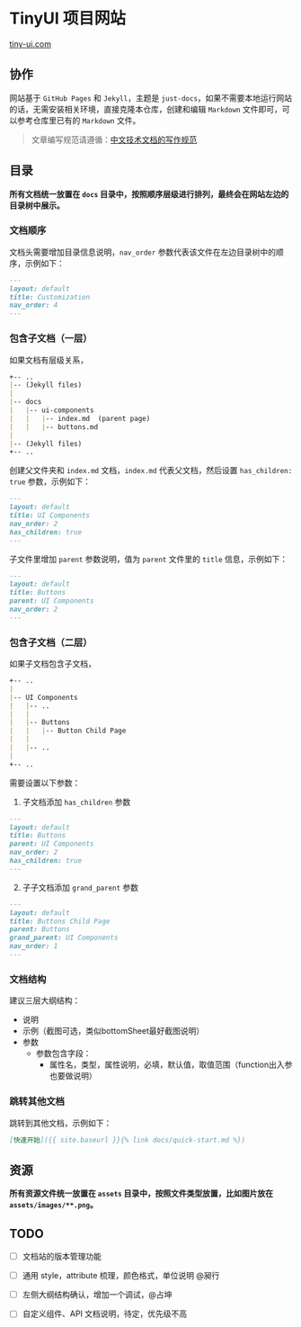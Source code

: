# TinyUI 项目网站
[tiny-ui.com](https://tiny-ui.com)

## 协作
网站基于 `GitHub Pages` 和 `Jekyll`，主题是 `just-docs`，如果不需要本地运行网站的话，无需安装相关环境，直接克隆本仓库，创建和编辑 `Markdown` 文件即可，可以参考仓库里已有的 `Markdown` 文件。

> 文章编写规范请遵循：[中文技术文档的写作规范](https://github.com/ruanyf/document-style-guide)

## 目录
**所有文档统一放置在 `docs` 目录中，按照顺序层级进行排列，最终会在网站左边的目录树中展示。**

### 文档顺序
文档头需要增加目录信息说明，`nav_order` 参数代表该文件在左边目录树中的顺序，示例如下：
```markdown
---
layout: default
title: Customization
nav_order: 4
---
```

### 包含子文档（一层）
如果文档有层级关系，
```markdown
+-- ..
|-- (Jekyll files)
|
|-- docs
|   |-- ui-components
|   |   |-- index.md  (parent page)
|   |   |-- buttons.md
|
|-- (Jekyll files)
+-- ..
```

创建父文件夹和 `index.md` 文档，`index.md` 代表父文档，然后设置 `has_children: true` 参数，示例如下：
```markdown
---
layout: default
title: UI Components
nav_order: 2
has_children: true
---

```

子文件里增加 `parent` 参数说明，值为 `parent` 文件里的 `title` 信息，示例如下：
```markdown
---
layout: default
title: Buttons
parent: UI Components
nav_order: 2
---
```

### 包含子文档（二层）
如果子文档包含子文档，
```markdown
+-- ..
|
|-- UI Components
|   |-- ..
|   |
|   |-- Buttons
|   |   |-- Button Child Page
|   |
|   |-- ..
|
+-- ..
```
需要设置以下参数：
1. 子文档添加 `has_children` 参数
```markdown
---
layout: default
title: Buttons
parent: UI Components
nav_order: 2
has_children: true
---

```
2. 子子文档添加 `grand_parent` 参数
```markdown
---
layout: default
title: Buttons Child Page
parent: Buttons
grand_parent: UI Components
nav_order: 1
---
```

### 文档结构
建议三层大纲结构：
- 说明
- 示例（截图可选，类似bottomSheet最好截图说明）
- 参数
  - 参数包含字段：
    - 属性名，类型，属性说明，必填，默认值，取值范围（function出入参也要做说明）

### 跳转其他文档
跳转到其他文档，示例如下：
```markdown
[快速开始]({{ site.baseurl }}{% link docs/quick-start.md %})
```

## 资源
**所有资源文件统一放置在 `assets` 目录中，按照文件类型放置，比如图片放在 `assets/images/**.png`。**

## TODO
- [ ] 文档站的版本管理功能
- [ ] 通用 style，attribute 梳理，颜色格式，单位说明  @昶行
- [ ] 左侧大纲结构确认，增加一个调试，@占坤
- [ ] 自定义组件、API 文档说明，待定，优先级不高

